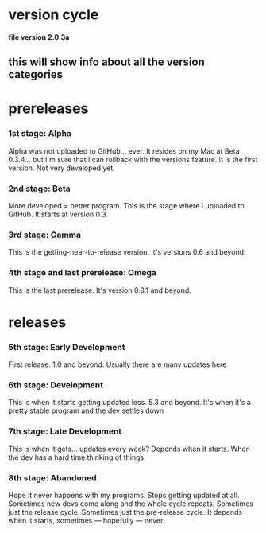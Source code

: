 # version cycle
#### file version 2.0.3a
## this will show info about all the version categories
# prereleases
### 1st stage: Alpha
Alpha was not uploaded to GitHub... ever. It resides on my Mac at Beta 0.3.4... but I'm sure that I can rollback with the versions feature. It is the first version. Not very developed yet. 
### 2nd stage: Beta
More developed = better program. This is the stage where I uploaded to GitHub. It starts at version 0.3.  
### 3rd stage: Gamma
This is the getting-near-to-release version. It's versions 0.6 and beyond. 
### 4th stage and last prerelease: Omega
This is the last prerelease. It's version 0.8.1 and beyond. 
# releases  
### 5th stage: Early Development
First release. 1.0 and beyond. Usually there are many updates here
### 6th stage: Development
This is when it starts getting updated less. 5.3 and beyond. It's when it's a pretty stable program and the dev settles down
### 7th stage: Late Development
This is when it gets...  updates every week? Depends when it starts. When the dev has a hard time thinking of things. 
### 8th stage: Abandoned
Hope it never happens with my programs. Stops getting updated at all. Sometimes new devs come along and the whole cycle repeats. Sometimes just the release cycle. Sometimes just the pre-release cycle. It depends when it starts, sometimes — hopefully — never. 
